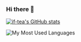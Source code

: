 ### Hi there 👋

[![if-tea's GitHub stats](https://github-readme-stats.vercel.app/api?username=if-tea&show_icons=true&theme=midnight-purple)](https://github.com/if-tea/github-readme-stats)
 

![My Most Used Languages](https://github-readme-stats.vercel.app/api/top-langs/?username=if-tea&layout=compact&hide_border=true&theme=midnight-purple)
  <!--
**if-tea/if-tea** is a ✨ _special_ ✨ repository because its `README.md` (this file) appears on your GitHub profile.

Here are some ideas to get you started:


[![if-tea's GitHub stats](https://github-readme-stats.vercel.app/api?username=if-tea)](https://github.com/if-tea/github-readme-stats)

- 🔭 I’m currently working on ...
- 🌱 I’m currently learning ...
- 👯 I’m looking to collaborate on ...
- 🤔 I’m looking for help with ...
- 💬 Ask me about ...
- 📫 How to reach me: ...
- 😄 Pronouns: ...
- ⚡ Fun fact: ...
-->
